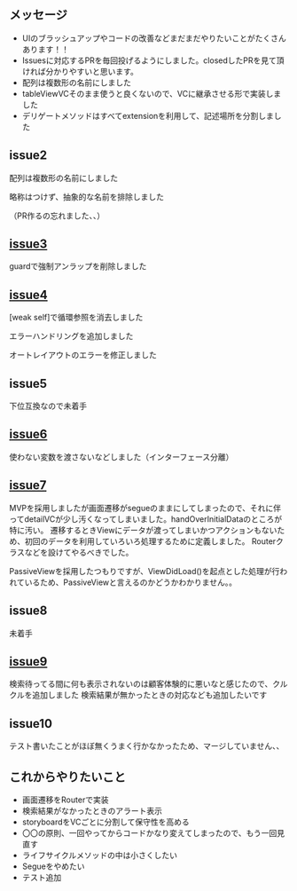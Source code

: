 ## メッセージ
- UIのブラッシュアップやコードの改善などまだまだやりたいことがたくさんあります！！
- Issuesに対応するPRを毎回投げるようにしました。closedしたPRを見て頂ければ分かりやすいと思います。
- 配列は複数形の名前にしました
- tableViewVCそのまま使うと良くないので、VCに継承させる形で実装しました
- デリゲートメソッドはすべてextensionを利用して、記述場所を分割しました

## issue2
配列は複数形の名前にしました

略称はつけず、抽象的な名前を排除しました

（PR作るの忘れました、、）

## [issue3](https://github.com/miyakooti/ios-engineer-codecheck/pull/1)
guardで強制アンラップを削除しました

## [issue4](https://github.com/miyakooti/ios-engineer-codecheck/pull/2)
[weak self]で循環参照を消去しました


エラーハンドリングを追加しました


オートレイアウトのエラーを修正しました

## issue5
下位互換なので未着手

## [issue6](https://github.com/miyakooti/ios-engineer-codecheck/pull/3)
使わない変数を渡さないなどしました（インターフェース分離）

## [issue7](https://github.com/miyakooti/ios-engineer-codecheck/pull/5)
MVPを採用しましたが画面遷移がsegueのままにしてしまったので、それに伴ってdetailVCが少し汚くなってしまいました。handOverInitialDataのところが特に汚い。
遷移するときViewにデータが渡ってしまいかつアクションもないため、初回のデータを利用していろいろ処理するために定義しました。
Routerクラスなどを設けてやるべきでした。

PassiveViewを採用したつもりですが、ViewDidLoad()を起点とした処理が行われているため、PassiveViewと言えるのかどうかわかりません。。

## issue8
未着手

## [issue9](https://github.com/miyakooti/ios-engineer-codecheck/pull/7)
検索待ってる間に何も表示されないのは顧客体験的に悪いなと感じたので、クルクルを追加しました
検索結果が無かったときの対応なども追加したいです

## issue10
テスト書いたことがほぼ無くうまく行かなかったため、マージしていません、、


## これからやりたいこと
- 画面遷移をRouterで実装
- 検索結果がなかったときのアラート表示
- storyboardをVCごとに分割して保守性を高める
- 〇〇の原則、一回やってからコードかなり変えてしまったので、もう一回見直す
- ライフサイクルメソッドの中は小さくしたい
- Segueをやめたい
- テスト追加
